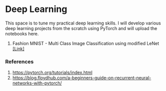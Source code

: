 # Deep Learning

This space is to tune my practical deep learning skills. I will develop various deep learning projects from the scratch using PyTorch and will upload the notebooks here.

1. Fashion MNIST - Multi Class Image Classification using modified LeNet [[Link]](https://github.com/GokulKarthik/deep-learning/blob/master/fashion-mnist.ipynb)

### References
1. https://pytorch.org/tutorials/index.html
2. https://blog.floydhub.com/a-beginners-guide-on-recurrent-neural-networks-with-pytorch/
